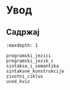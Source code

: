 # Увод

## Садржај

```{toctree}
:maxdepth: 1

programski_jezici
programski_jezik_c
sintaksa_i_semantika
sintaksne_konstrukcije
zivotni_ciklus
uvod_kviz
```
